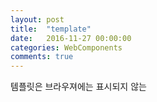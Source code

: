 ```yaml
---
layout: post
title:  "template"
date:   2016-11-27 00:00:00
categories: WebComponents
comments: true
---
```


템플릿은 브라우져에는 표시되지 않는 <template>안에 명시되어진다. 
주된 목적은 특정 시점에서 요소에 복제되는 것이다. 
템플릿은 getElementById() 와 같은 일반적인 메소드를 사용하여 나머지 페이지에서 쿼리 할 수 없으며 페이지의 아무 곳에나 안전하게 배치될 수 있다. <br/><br/>

템플릿을 사용하려면 복제해야한다. 

```javascript
<template id="pony-tpl">
  <style>
   h1 { color: orange; }
  </style>
  <h1>General Soda</h1>
</template>
var PonyComponentProto = Object.create(HTMLElement.prototype);
// add some template using the template tag
PonyComponentProto.createdCallback = function() {
  var template = document.querySelector('#pony-tpl');
  var clone = document.importNode(template.content, true);
  this.createShadowRoot().appendChild(clone);
};
var PonyComponent = document.registerElement('ns-pony', {prototype: PonyComponentProto});
document.body.appendChild(new PonyComponent());
```

아마 우리는 한 파일안에서 선언을 할수 있고, 우리는 완벽하게 캡슐화된 컴포넌트를 가진것이다. 

